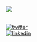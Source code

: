 <img align="left" src="(https://cdn.gamedevmarket.net/wp-content/uploads/20191203195707/80446f3cd96a9d047e5bdba233c1c82f83f69d29.gif)">
</br>
</br>

[![twitter](https://img.shields.io/badge/-@gvxnnv-313131?style=flat-square&labelColor=313131&logo=twitter&logoColor=white&color=313131)](https://twitter.com/gvxnnv)  
[![linkedin](https://img.shields.io/badge/-@gianni-313131?style=flat-square&labelColor=313131&logo=LinkedIn&logoColor=white&color=313131)](https://www.linkedin.com/in/giancarlocoelho/)  
